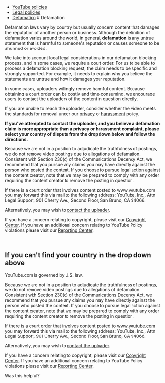* [YouTube policies](/youtube/topic/2803176?hl=en&ref_topic=6151248)
* [Legal policies](/youtube/topic/6154211?hl=en&ref_topic=2803176)
* [Defamation](/youtube/answer/6154230)
       # Defamation

Defamation laws vary by country but usually concern content that damages the reputation of another person or business. Although the definition of defamation varies around the world, in general, **defamation** is any untrue statement that is harmful to someone's reputation or causes someone to be shunned or avoided.


We take into account local legal considerations in our defamation blocking process, and in some cases, we require a court order. For us to be able to process a defamation blocking request, the claim needs to be specific and strongly supported. For example, it needs to explain why you believe the statements are untrue and how it damages your reputation.


In some cases, uploaders willingly remove harmful content. Because obtaining a court order can be costly and time-consuming, we encourage users to contact the uploaders of the content in question directly.


If you are unable to reach the uploader, consider whether the video meets the standards for removal under our [privacy](https://support.google.com/youtube/answer/2801895) or [harassment](https://support.google.com/youtube/answer/2802268) policy.


**If you've attempted to contact the uploader, and you believe a defamation claim is more appropriate than a privacy or harassment complaint, please select your country of dispute from the drop down below and follow the directions.**


Because we are not in a position to adjudicate the truthfulness of postings, we do not remove video postings due to allegations of defamation. Consistent with Section 230(c) of the Communications Decency Act, we recommend that you pursue any claims you may have directly against the person who posted the content. If you choose to pursue legal action against the content creator, note that we may be prepared to comply with any order requiring the content creator to remove the posting in question.


If there is a court order that involves content posted to www.youtube.com you may forward this via mail to the following address: YouTube, Inc., Attn Legal Support, 901 Cherry Ave., Second Floor, San Bruno, CA 94066.


Alternatively, you may wish to [contact the uploader](https://support.google.com/youtube/answer/57955).


If you have a concern relating to copyright, please visit our [Copyright Center](https://www.youtube.com/yt/copyright/). If you have an additional concern relating to YouTube Policy violations please visit our [Reporting Center](https://www.youtube.com/yt/policyandsafety/reporting.html).

 



## If you can't find your country in the drop down above



YouTube.com is governed by U.S. law.


Because we are not in a position to adjudicate the truthfulness of postings, we do not remove video postings due to allegations of defamation. Consistent with Section 230(c) of the Communications Decency Act, we recommend that you pursue any claims you may have directly against the person who posted the content. If you choose to pursue legal action against the content creator, note that we may be prepared to comply with any order requiring the content creator to remove the posting in question.


If there is a court order that involves content posted to www.youtube.com you may forward this via mail to the following address: YouTube, Inc., Attn Legal Support, 901 Cherry Ave., Second Floor, San Bruno, CA 94066.


Alternatively, you may wish to [contact the uploader](https://support.google.com/youtube/answer/57955).


If you have a concern relating to copyright, please visit our [Copyright Center](https://www.youtube.com/yt/copyright/). If you have an additional concern relating to YouTube Policy violations please visit our [Reporting Center](https://www.youtube.com/yt/policyandsafety/reporting.html).




   Was this helpful?